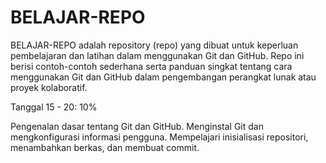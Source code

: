 # BELAJAR-REPO
BELAJAR-REPO adalah repository (repo) yang dibuat untuk keperluan pembelajaran dan latihan dalam menggunakan Git dan GitHub. Repo ini berisi contoh-contoh sederhana serta panduan singkat tentang cara menggunakan Git dan GitHub dalam pengembangan perangkat lunak atau proyek kolaboratif.

Tanggal 15 - 20: 10%

Pengenalan dasar tentang Git dan GitHub.
Menginstal Git dan mengkonfigurasi informasi pengguna.
Mempelajari inisialisasi repositori, menambahkan berkas, dan membuat commit.
